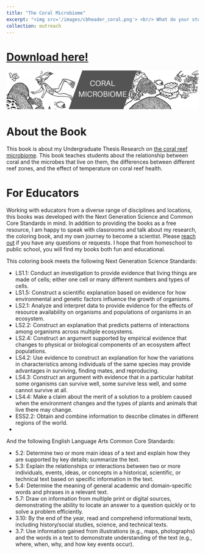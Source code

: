 ```yaml
---
title: "The Coral Microbiome"
excerpt: "<img src='/images/cbheader_coral.png'> <br/> What do your stomach and a coral reefs have in common? Learn more about my research on the coral microbiome!"
collection: outreach
---
```

<head>
<!-- Global site tag (gtag.js) - Google Analytics -->
<script async src="https://www.googletagmanager.com/gtag/js?id=UA-174576010-1"></script>
<script>
  window.dataLayer = window.dataLayer || [];
  function gtag(){dataLayer.push(arguments);}
  gtag('js', new Date());

  gtag('config', 'UA-174576010-1');
</script>
</head>

# [Download here!](/files/cb_coralmicrobiome.pdf)

<img src='/images/cbheader_coral.png'>

# About the Book
This book is about my Undergraduate Thesis Research on [the coral reef microbiome](https://www.sciencemaya.com/portfolio/2_coralmicrobiome/). This book teaches students about the relationship between coral and the microbes that live on them, the differences between different reef zones, and the effect of temperature on coral reef health.

# For Educators
Working with educators from a diverse range of disciplines and locations, this books was developed with the Next Generation Science and Common Core Standards in mind. In addition to providing the books as a free resource, I am happy to speak with classrooms and talk about my research, the coloring book, and my own journey to become a scientist. Please [reach out](mailto:maya_weissman@brown.edu) if you have any questions or requests. I hope that from homeschool to public school, you will find my books both fun and educational.

This coloring book meets the following Next Generation Science Standards:
* LS1.1: Conduct an investigation to provide evidence that living things are made of cells; either one cell or many different numbers and types of cells.
* LS1.5: Construct a scientific explanation based on evidence for how environmental and genetic factors influence the growth of organisms.
* LS2.1: Analyze and interpret data to provide evidence for the effects of resource availability on organisms and populations of organisms in an ecosystem.
* LS2.2: Construct an explanation that predicts patterns of interactions among organisms across multiple ecosystems.
* LS2.4: Construct an argument supported by empirical evidence that changes to physical or biological components of an ecosystem affect populations.
* LS4.2: Use evidence to construct an explanation for how the variations in characteristics among individuals of the same species may provide advantages in surviving, finding mates, and reproducing.
* LS4.3: Construct an argument with evidence that in a particular habitat some organisms can survive well, some survive less well, and some cannot survive at all.
* LS4.4: Make a claim about the merit of a solution to a problem caused when the environment changes and the types of plants and animals that live there may change.
* ESS2.2: Obtain and combine information to describe climates in different regions of the world.
* 

And the following English Language Arts Common Core Standards:
* 5.2: Determine two or more main ideas of a text and explain how they are supported by key details; summarize the text.
* 5.3: Explain the relationships or interactions between two or more individuals, events, ideas, or concepts in a historical, scientific, or technical text based on specific information in the text.
* 5.4: Determine the meaning of general academic and domain-specific words and phrases in a relevant text.
* 5.7: Draw on information from multiple print or digital sources, demonstrating the ability to locate an answer to a question quickly or to solve a problem efficiently.
* 3.10: By the end of the year, read and comprehend informational texts, including history/social studies, science, and technical texts.
* 3.7: Use information gained from illustrations (e.g., maps, photographs) and the words in a text to demonstrate understanding of the text (e.g., where, when, why, and how key events occur). 
